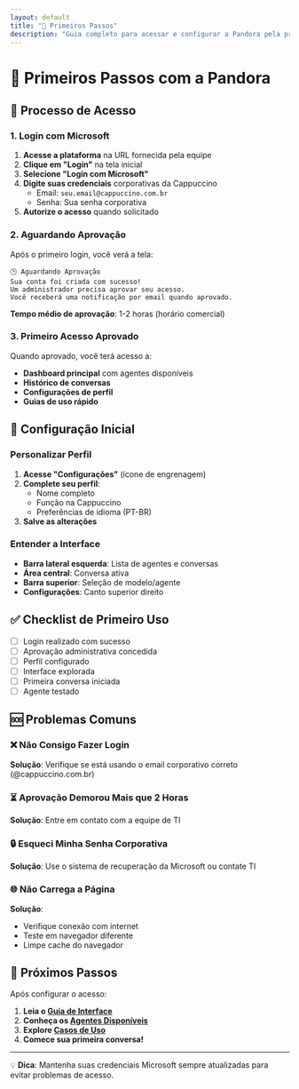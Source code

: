 ```yaml
---
layout: default
title: "🚀 Primeiros Passos"
description: "Guia completo para acessar e configurar a Pandora pela primeira vez"
---
```


# 🚀 Primeiros Passos com a Pandora

## 🔐 Processo de Acesso

### 1. Login com Microsoft

1. **Acesse a plataforma** na URL fornecida pela equipe
2. **Clique em "Login"** na tela inicial
3. **Selecione "Login com Microsoft"**
4. **Digite suas credenciais** corporativas da Cappuccino
   - Email: `seu.email@cappuccino.com.br`
   - Senha: Sua senha corporativa
5. **Autorize o acesso** quando solicitado

### 2. Aguardando Aprovação

Após o primeiro login, você verá a tela:

```
🕒 Aguardando Aprovação
Sua conta foi criada com sucesso!
Um administrador precisa aprovar seu acesso.
Você receberá uma notificação por email quando aprovado.
```

**Tempo médio de aprovação**: 1-2 horas (horário comercial)

### 3. Primeiro Acesso Aprovado

Quando aprovado, você terá acesso a:

- **Dashboard principal** com agentes disponíveis
- **Histórico de conversas**
- **Configurações de perfil**
- **Guias de uso rápido**

## 🎯 Configuração Inicial

### Personalizar Perfil

1. **Acesse "Configurações"** (ícone de engrenagem)
2. **Complete seu perfil**:
   - Nome completo
   - Função na Cappuccino
   - Preferências de idioma (PT-BR)
3. **Salve as alterações**

### Entender a Interface

- **Barra lateral esquerda**: Lista de agentes e conversas
- **Área central**: Conversa ativa
- **Barra superior**: Seleção de modelo/agente
- **Configurações**: Canto superior direito

## ✅ Checklist de Primeiro Uso

- [ ] Login realizado com sucesso
- [ ] Aprovação administrativa concedida
- [ ] Perfil configurado
- [ ] Interface explorada
- [ ] Primeira conversa iniciada
- [ ] Agente testado

## 🆘 Problemas Comuns

### ❌ Não Consigo Fazer Login
**Solução**: Verifique se está usando o email corporativo correto (@cappuccino.com.br)

### ⏳ Aprovação Demorou Mais que 2 Horas
**Solução**: Entre em contato com a equipe de TI

### 🔒 Esqueci Minha Senha Corporativa
**Solução**: Use o sistema de recuperação da Microsoft ou contate TI

### 🌐 Não Carrega a Página
**Solução**: 
- Verifique conexão com internet
- Teste em navegador diferente
- Limpe cache do navegador

## 📱 Próximos Passos

Após configurar o acesso:

1. **Leia o [Guia de Interface](./02-interface-basica.md)**
2. **Conheça os [Agentes Disponíveis](./03-agentes-disponiveis.md)**
3. **Explore [Casos de Uso](./04-casos-de-uso.md)**
4. **Comece sua primeira conversa!**

---

💡 **Dica**: Mantenha suas credenciais Microsoft sempre atualizadas para evitar problemas de acesso. 